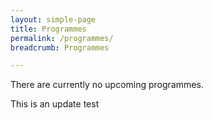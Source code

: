 ```yaml
---
layout: simple-page
title: Programmes
permalink: /programmes/
breadcrumb: Programmes

---
```


<!--

Programmes to be divided by exhibition sections.

-->

There are currently no upcoming programmes.

This is an update test